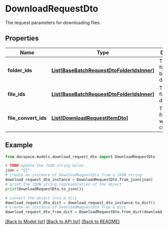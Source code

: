 # DownloadRequestDto

The request parameters for downloading files.

## Properties

Name | Type | Description | Notes
------------ | ------------- | ------------- | -------------
**folder_ids** | [**List[BaseBatchRequestDtoFolderIdsInner]**](BaseBatchRequestDtoFolderIdsInner.md) | The list of folder IDs to be downloaded. | [optional] 
**file_ids** | [**List[BaseBatchRequestDtoFolderIdsInner]**](BaseBatchRequestDtoFolderIdsInner.md) | The list of file IDs to be downloaded. | [optional] 
**file_convert_ids** | [**List[DownloadRequestItemDto]**](DownloadRequestItemDto.md) | The list of file IDs which will be converted. | [optional] 

## Example

```python
from docspace.models.download_request_dto import DownloadRequestDto

# TODO update the JSON string below
json = "{}"
# create an instance of DownloadRequestDto from a JSON string
download_request_dto_instance = DownloadRequestDto.from_json(json)
# print the JSON string representation of the object
print(DownloadRequestDto.to_json())

# convert the object into a dict
download_request_dto_dict = download_request_dto_instance.to_dict()
# create an instance of DownloadRequestDto from a dict
download_request_dto_from_dict = DownloadRequestDto.from_dict(download_request_dto_dict)
```
[[Back to Model list]](../README.md#documentation-for-models) [[Back to API list]](../README.md#documentation-for-api-endpoints) [[Back to README]](../README.md)


